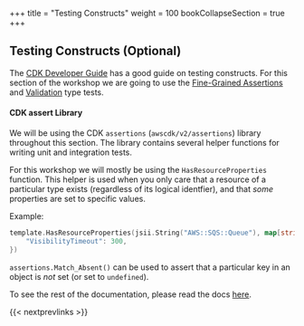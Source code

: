 +++
title = "Testing Constructs"
weight = 100
bookCollapseSection = true
+++

## Testing Constructs (Optional)

The [CDK Developer Guide](https://docs.aws.amazon.com/cdk/latest/guide/testing.html) has a good guide on
testing constructs. For this section of the workshop we are going to use the [Fine-Grained Assertions](https://docs.aws.amazon.com/cdk/latest/guide/testing.html#testing_fine_grained)
and [Validation](https://docs.aws.amazon.com/cdk/latest/guide/testing.html#testing_validation) type tests.

#### CDK assert Library

We will be using the CDK `assertions` (`awscdk/v2/assertions`) library throughout this section.
The library contains several helper functions for writing unit and integration tests.


For this workshop we will mostly be using the `HasResourceProperties` function. This helper is used when you
only care that a resource of a particular type exists (regardless of its logical identfier), and that _some_
properties are set to specific values.

Example:

```go
template.HasResourceProperties(jsii.String("AWS::SQS::Queue"), map[string]interface{}{
	"VisibilityTimeout": 300,
})
```

`assertions.Match_Absent()` can be used to assert that a particular key in an object is *not* set (or set to `undefined`).

To see the rest of the documentation, please read the docs [here](https://docs.aws.amazon.com/cdk/api/latest/docs/assertions-readme.html).

{{< nextprevlinks >}}